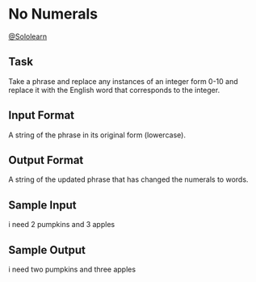 # No Numerals

[@Sololearn](sololearn.com)

## Task

Take a phrase and replace any instances of an integer form 0-10 and replace it with the English word that corresponds to the integer.

## Input Format

A string of the phrase in its original form (lowercase).

## Output Format

A string of the updated phrase that has changed the numerals to words.

## Sample Input

i need 2 pumpkins and 3 apples

## Sample Output

i need two pumpkins and three apples
